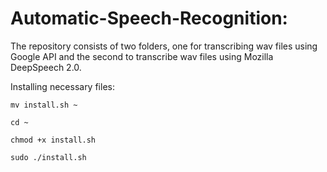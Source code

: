 # Automatic-Speech-Recognition:

The repository consists of two folders, one for transcribing wav files using Google API and the second to transcribe wav files using Mozilla DeepSpeech 2.0.

Installing necessary files:
```
mv install.sh ~
```
```
cd ~
```
```
chmod +x install.sh
```
```
sudo ./install.sh
```
